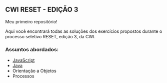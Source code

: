 ## CWI RESET - EDIÇÃO 3

Meu primeiro repositório! 

Aqui você encontrará todas as soluções dos exercícios propostos durante o processo seletivo RESET, edição 3, da CWI.

### Assuntos abordados:

- [JavaScript](Modulo1/)
- [Java](Modulo2/)
- Orientação a Objetos
- Processos
